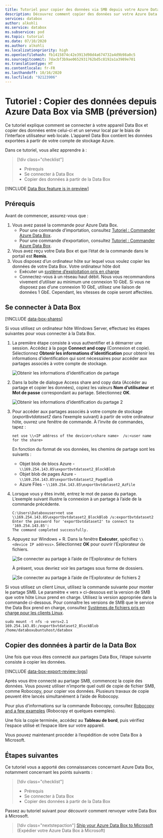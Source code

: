```yaml
---
title: Tutoriel pour copier des données via SMB depuis votre Azure Data Box | Microsoft Docs
description: Découvrez comment copier des données sur votre Azure Data Box par le biais de SMB.
services: databox
author: alkohli
ms.service: databox
ms.subservice: pod
ms.topic: tutorial
ms.date: 07/10/2020
ms.author: alkohli
ms.localizationpriority: high
ms.openlocfilehash: fb1415874c42e3913d98d4a674732a4d9b98a0c5
ms.sourcegitcommit: 7dacbf3b9ae0652931762bd5c8192a1a3989e701
ms.translationtype: HT
ms.contentlocale: fr-FR
ms.lasthandoff: 10/16/2020
ms.locfileid: "92123906"
---
```

# <a name="tutorial-copy-data-from-azure-data-box-via-smb-preview"></a>Tutoriel : Copier des données depuis Azure Data Box via SMB (préversion)

Ce tutoriel explique comment se connecter à votre appareil Data Box et copier des données entre celui-ci et un serveur local par le biais de l’interface utilisateur web locale. L’appareil Data Box contient les données exportées à partir de votre compte de stockage Azure.

Dans ce tutoriel, vous allez apprendre à :

> [!div class="checklist"]
>
> * Prérequis
> * Se connecter à Data Box
> * Copier des données à partir de la Data Box

[!INCLUDE [Data Box feature is in preview](../../includes/data-box-feature-is-preview-info.md)]

## <a name="prerequisites"></a>Prérequis

Avant de commencer, assurez-vous que :

1. Vous avez passé la commande pour Azure Data Box.
    - Pour une commande d’importation, consultez [Tutoriel : Commander Azure Data Box](data-box-deploy-ordered.md).
    - Pour une commande d’exportation, consultez [Tutoriel : Commander Azure Data Box](data-box-deploy-export-ordered.md).
2. Vous avez reçu votre Data Box et que l’état de la commande dans le portail est **Remis**.
3. Vous disposez d’un ordinateur hôte sur lequel vous voulez copier les données de votre Data Box. Votre ordinateur hôte doit
   * Exécuter un [système d’exploitation pris en charge](data-box-system-requirements.md)
   * Connectez-vous à un réseau haut débit. Nous vous recommandons vivement d’utiliser au minimum une connexion 10 GbE. Si vous ne disposez pas d’une connexion 10 GbE, utilisez une liaison de données 1 GbE. Cependant, les vitesses de copie seront affectées.

## <a name="connect-to-data-box"></a>Se connecter à Data Box

[!INCLUDE [data-box-shares](../../includes/data-box-shares.md)]

Si vous utilisez un ordinateur hôte Windows Server, effectuez les étapes suivantes pour vous connecter à la Data Box.

1. La première étape consiste à vous authentifier et à démarrer une session. Accédez à la page **Connect and copy** (Connexion et copie). Sélectionnez **Obtenir les informations d’identification** pour obtenir les informations d’identification qui sont nécessaires pour accéder aux partages associés à votre compte de stockage. 

    ![Obtenir les informations d’identification de partage](media/data-box-deploy-export-copy-data/get-share-credentials-1.png)

2. Dans la boîte de dialogue Access share and copy data (Accéder au partage et copier les données), copiez les valeurs **Nom d’utilisateur** et **Mot de passe** correspondant au partage. Sélectionnez **OK**.
    
    ![Obtenir les informations d’identification du partage 2](media/data-box-deploy-export-copy-data/get-share-credentials-2.png)

3. Pour accéder aux partages associés à votre compte de stockage (*exportbvtdataset2* dans l’exemple suivant) à partir de votre ordinateur hôte, ouvrez une fenêtre de commande. À l’invite de commandes, tapez :

    `net use \\<IP address of the device>\<share name>  /u:<user name for the share>`

    En fonction du format de vos données, les chemins de partage sont les suivants :
    - Objet blob de blocs Azure - `\\169.254.143.85\exportbvtdataset2_BlockBlob`
    - Objet blob de pages Azure - `\\169.254.143.85\exportbvtdataset2_PageBlob`
    - Azure Files - `\\169.254.143.85\exportbvtdataset2_AzFile`

4. Lorsque vous y êtes invité, entrez le mot de passe du partage. L’exemple suivant illustre la connexion à un partage à l’aide de la commande précédente.

    ```
    C:\Users\Databoxuser>net use \\169.254.143.85\exportbvtdataset2_BlockBlob /u:exportbvtdataset2
    Enter the password for 'exportbvtdataset2' to connect to '169.254.143.85':
    The command completed successfully.
    ```

4. Appuyez sur Windows + R. Dans la fenêtre **Exécuter**, spécifiez `\\<device IP address>`. Sélectionnez **OK** pour ouvrir l’Explorateur de fichiers.
    
    ![Se connecter au partage à l’aide de l’Explorateur de fichiers](media/data-box-deploy-export-copy-data/connect-shares-file-explorer-1.png)

    À présent, vous devriez voir les partages sous forme de dossiers.
    
    ![Se connecter au partage à l’aide de l’Explorateur de fichiers 2](media/data-box-deploy-export-copy-data/connect-shares-file-explorer-2.png)

    
Si vous utilisez un client Linux, utilisez la commande suivante pour monter le partage SMB. Le paramètre « vers » ci-dessous est la version de SMB que votre hôte Linux prend en charge. Utilisez la version appropriée dans la commande ci-dessous. Pour connaître les versions de SMB que le service the Data Box prend en charge, consultez [Systèmes de fichiers pris en charge pour les clients Linux](./data-box-system-requirements.md#supported-file-transfer-protocols-for-clients). 

```console
sudo mount -t nfs -o vers=2.1 169.254.143.85:/exportbvtdataset2_BlockBlob /home/databoxubuntuhost/databox
```

## <a name="copy-data-from-data-box"></a>Copier des données à partir de la Data Box

Une fois que vous êtes connecté aux partages Data Box, l’étape suivante consiste à copier les données.

[!INCLUDE [data-box-export-review-logs](../../includes/data-box-export-review-logs.md)]


 Après vous être connecté au partage SMB, commencez la copie des données. Vous pouvez utiliser n’importe quel outil de copie de fichier SMB, comme Robocopy, pour copier vos données. Plusieurs travaux de copie peuvent être lancés simultanément à l’aide de Robocopy. 


Pour plus d’informations sur la commande Robocopy, consultez [Robocopy and a few examples](https://social.technet.microsoft.com/wiki/contents/articles/1073.robocopy-and-a-few-examples.aspx) (Robocopy et quelques exemples).

Une fois la copie terminée, accédez au **Tableau de bord**, puis vérifiez l’espace utilisé et l’espace libre sur votre appareil.

Vous pouvez maintenant procéder à l’expédition de votre Data Box à Microsoft.


## <a name="next-steps"></a>Étapes suivantes

Ce tutoriel vous a apporté des connaissances concernant Azure Data Box, notamment concernant les points suivants :

> [!div class="checklist"]
>
> * Prérequis
> * Se connecter à Data Box
> * Copier des données à partir de la Data Box

Passez au tutoriel suivant pour découvrir comment renvoyer votre Data Box à Microsoft.

> [!div class="nextstepaction"]
> [Ship your Azure Data Box to Microsoft](./data-box-deploy-export-picked-up.md) (Expédier votre Azure Data Box à Microsoft)